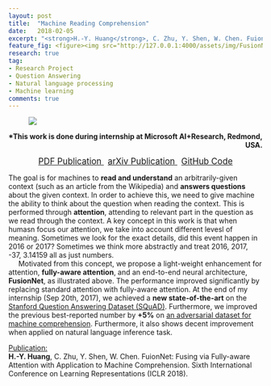 ```yaml
---
layout: post
title:  "Machine Reading Comprehension"
date:   2018-02-05
excerpt: "<strong>H.-Y. Huang</strong>, C. Zhu, Y. Shen, W. Chen. FuionNet: Fusing via Fully-aware Attention with Application to Machine Comprehension. Sixth International Conference on Learning Representations (ICLR 2018)."
feature_fig: <figure><img src="http://127.0.0.1:4000/assets/img/FusionNet/fusionnet.jpg"></figure>
research: true
tag:
- Research Project
- Question Answering
- Natural language processing
- Machine learning
comments: true
---
```


<figure>
	<img src="{{site.url}}/assets/img/FusionNet/fusionnet.jpg">
</figure>
<P align="right"><strong>*This work is done during internship at Microsoft AI+Research, Redmond, USA.</strong></P>

<center>
	<a href="{{site.url}}/assets/img/FusionNet/FusionNet.pdf" target="_blank" class="btn">
		<span style="font-size: 120%;">
		PDF Publication
		</span>
	</a>
	&nbsp;
	<a href="https://arxiv.org/abs/1711.07341" target="_blank" class="btn">
		<span style="font-size: 120%;">
		arXiv Publication
		</span>
	</a>
	&nbsp;
	<a href="https://github.com/momohuang/FusionNet-NLI" target="_blank" class="btn">
		<span style="font-size: 120%;">
		GitHub Code
		</span>
	</a>
</center>

<p>The goal is for machines to <strong>read and understand</strong>
an arbitrarily-given context (such as an article from the Wikipedia)
and <strong>answers questions</strong> about the given context.
In order to achieve this, we need to give machine the ability to think about the question when reading the context.
This is performed through <strong>attention</strong>, attending to relevant part in the question
as we read through the context.
A key concept in this work is that when humasn focus our attention, we take into account different levesl of meaning.
Sometimes we look for the exact details, did this event happen in 2016 or 2017?
Sometimes we think more abstractly and treat 2016, 2017, -37, 3.14159 all as just numbers.
<br>&nbsp;&nbsp;&nbsp;&nbsp;
Motivated from this concept, we propose a light-weight enhancement for attention, <strong>fully-aware attention</strong>,
and an end-to-end neural architecture, <strong>FusionNet</strong>, as illustrated above.
The performance improved significantly by replacing standard attention with fully-aware attention.
At the end of my internship (Sep 20th, 2017), we achieved a <strong>new state-of-the-art</strong> on
the <a href="https://rajpurkar.github.io/SQuAD-explorer/" target="_blank">Stanford Question Answering Dataset (SQuAD)</a>.
Furthermore, we improved the previous best-reported number by <strong>+5%</strong> on
<a href="https://worksheets.codalab.org/worksheets/0xc86d3ebe69a3427d91f9aaa63f7d1e7d/" target="_blank">
an adversarial dataset for machine comprehension</a>. Furthermore, it also shows decent improvement when applied
on natural language inference task.</p>
<p><u>Publication:</u><br><strong>H.-Y. Huang</strong>, C. Zhu, Y. Shen, W. Chen. FuionNet: Fusing via Fully-aware Attention with Application to Machine Comprehension. Sixth International Conference on Learning Representations (ICLR 2018).</p>
